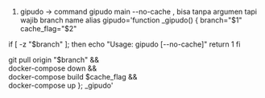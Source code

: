 1. gipudo -> command gipudo main --no-cache , bisa tanpa argumen tapi wajib branch name
alias gipudo='function _gipudo() {
  branch="$1"
  cache_flag="$2"

  if [ -z "$branch" ]; then
    echo "Usage: gipudo <branch> [--no-cache]"
    return 1
  fi

  git pull origin "$branch" && \
  docker-compose down && \
  docker-compose build $cache_flag && \
  docker-compose up
}; _gipudo'

